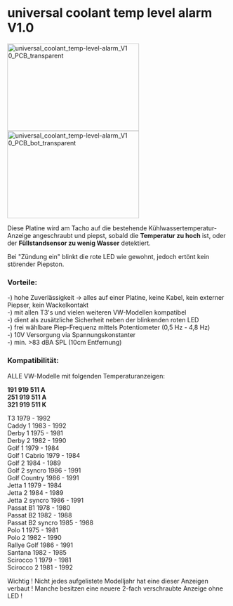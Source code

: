 # universal coolant temp level alarm V1.0

<img width="300" height="199" alt="universal_coolant_temp-level-alarm_V1 0_PCB_transparent" src="https://github.com/user-attachments/assets/d708d577-253d-436f-bdd1-1b101441ebc7" />
<img width="300" height="199" alt="universal_coolant_temp-level-alarm_V1 0_PCB_bot_transparent" src="https://github.com/user-attachments/assets/658f95db-acf7-4bce-a794-9d8946cb4a05" />

Diese Platine wird am Tacho auf die bestehende Kühlwassertemperatur-Anzeige angeschraubt und piepst, sobald die **Temperatur zu hoch** ist, oder der **Füllstandsensor zu wenig Wasser** detektiert.

Bei "Zündung ein" blinkt die rote LED wie gewohnt, jedoch ertönt kein störender Piepston.

### Vorteile:

-) hohe Zuverlässigkeit -> alles auf einer Platine, keine Kabel, kein externer Piepser, kein Wackelkontakt  
-) mit allen T3's und vielen weiteren VW-Modellen kompatibel  
-) dient als zusätzliche Sicherheit neben der blinkenden roten LED  
-) frei wählbare Piep-Frequenz mittels Potentiometer (0,5 Hz - 4,8 Hz)  
-) 10V Versorgung via Spannungskonstanter  
-) min. >83 dBA SPL (10cm Entfernung)  

### Kompatibilität:
ALLE VW-Modelle mit folgenden Temperaturanzeigen:

**191 919 511 A**  
**251 919 511 A**  
**321 919 511 K**  

T3 1979 - 1992  
Caddy 1 1983 - 1992  
Derby 1 1975 - 1981  
Derby 2 1982 - 1990  
Golf 1 1979 - 1984  
Golf 1 Cabrio 1979 - 1984  
Golf 2 1984 - 1989  
Golf 2 syncro 1986 - 1991  
Golf Country 1986 - 1991  
Jetta 1 1979 - 1984  
Jetta 2 1984 - 1989  
Jetta 2 syncro 1986 - 1991  
Passat B1 1978 - 1980  
Passat B2 1982 - 1988  
Passat B2 syncro 1985 - 1988  
Polo 1 1975 - 1981  
Polo 2 1982 - 1990  
Rallye Golf 1986 - 1991  
Santana 1982 - 1985  
Scirocco 1 1979 - 1981  
Scirocco 2 1981 - 1992  

Wichtig ! Nicht jedes aufgelistete Modelljahr hat eine dieser Anzeigen verbaut ! Manche besitzen eine neuere 2-fach verschraubte Anzeige ohne LED !
